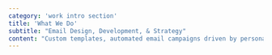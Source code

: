 ```yaml
---
category: 'work intro section'
title: 'What We Do'
subtitle: "Email Design, Development, & Strategy"
content: "Custom templates, automated email campaigns driven by personalization, and increasing customer LTV."
---
```

